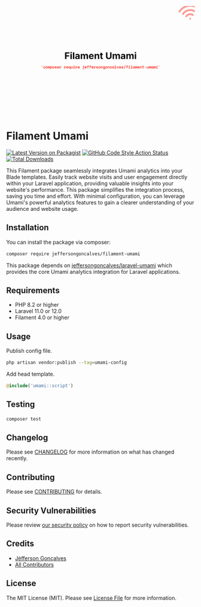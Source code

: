 <div class="filament-hidden">

![Filament Umami](https://raw.githubusercontent.com/jeffersongoncalves/filament-umami/master/art/jeffersongoncalves-filament-umami.png)

</div>

# Filament Umami

[![Latest Version on Packagist](https://img.shields.io/packagist/v/jeffersongoncalves/filament-umami.svg?style=flat-square)](https://packagist.org/packages/jeffersongoncalves/filament-umami)
[![GitHub Code Style Action Status](https://img.shields.io/github/actions/workflow/status/jeffersongoncalves/filament-umami/fix-php-code-style-issues.yml?branch=master&label=code%20style&style=flat-square)](https://github.com/jeffersongoncalves/filament-umami/actions?query=workflow%3A"Fix+PHP+code+styling"+branch%3Amaster)
[![Total Downloads](https://img.shields.io/packagist/dt/jeffersongoncalves/filament-umami.svg?style=flat-square)](https://packagist.org/packages/jeffersongoncalves/filament-umami)

This Filament package seamlessly integrates Umami analytics into your Blade templates. Easily track website visits and user engagement directly within your Laravel application, providing valuable insights into your website's performance. This package simplifies the integration process, saving you time and effort. With minimal configuration, you can leverage Umami's powerful analytics features to gain a clearer understanding of your audience and website usage.

## Installation

You can install the package via composer:

```bash
composer require jeffersongoncalves/filament-umami
```

This package depends on [jeffersongoncalves/laravel-umami](https://github.com/jeffersongoncalves/laravel-umami) which provides the core Umami analytics integration for Laravel applications.

## Requirements

- PHP 8.2 or higher
- Laravel 11.0 or 12.0
- Filament 4.0 or higher

## Usage

Publish config file.

```bash
php artisan vendor:publish --tag=umami-config
```

Add head template.

```php
@include('umami::script')
```

## Testing

```bash
composer test
```

## Changelog

Please see [CHANGELOG](CHANGELOG.md) for more information on what has changed recently.

## Contributing

Please see [CONTRIBUTING](.github/CONTRIBUTING.md) for details.

## Security Vulnerabilities

Please review [our security policy](../../security/policy) on how to report security vulnerabilities.

## Credits

- [Jèfferson Gonçalves](https://github.com/jeffersongoncalves)
- [All Contributors](../../contributors)

## License

The MIT License (MIT). Please see [License File](LICENSE.md) for more information.
